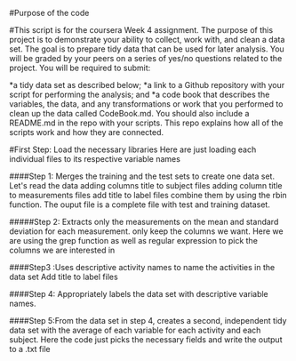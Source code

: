 #Purpose of the code

#This script is for the coursera Week 4 assignment.
The purpose of this project is to demonstrate your ability to collect, work with, and clean a data set. The goal is to prepare tidy data that can be used for later analysis. You will be graded by your peers on a series of yes/no questions related to the project. You will be required to submit:

*a tidy data set as described below;
*a link to a Github repository with your script for performing the analysis; and
*a code book that describes the variables, the data, and any transformations or work that you performed to clean up the data called CodeBook.md.
You should also include a README.md in the repo with your scripts. This repo explains how all of the scripts work and how they are connected.

#First Step: Load the necessary libraries
Here are just loading each individual files to its respective variable names

####Step 1: Merges the training and the test sets to create one data set.
Let's read the data
adding columns title to subject files
adding column title to measurements files
add title to label files
combine them by using the rbin function. The ouput file is a complete file with test and training dataset.

#####Step 2: Extracts only the measurements on the mean and standard deviation for each measurement.
only keep the columns we want. Here we are using the grep function as well as regular expression to pick
the columns we are interested in

####Step3 :Uses descriptive activity names to name the activities in the data set
Add title to label files


####Step 4: Appropriately labels the data set with descriptive variable names.

####Step 5:From the data set in step 4, creates a second, independent tidy data set with the average of each variable for each activity and each subject.
Here the code just picks the necessary fields and write the output to a .txt file

